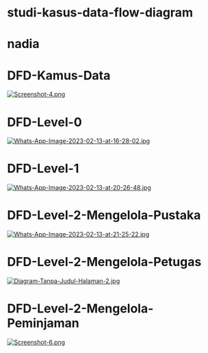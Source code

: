 # studi-kasus-data-flow-diagram
# nadia
 
# DFD-Kamus-Data
[![Screenshot-4.png](https://i.postimg.cc/tJ3N8JH1/Screenshot-4.png)](https://postimg.cc/y3NRZVxB)
# DFD-Level-0
[![Whats-App-Image-2023-02-13-at-16-28-02.jpg](https://i.postimg.cc/GpGyz2w6/Whats-App-Image-2023-02-13-at-16-28-02.jpg)](https://postimg.cc/zLDvGqfk)
# DFD-Level-1
[![Whats-App-Image-2023-02-13-at-20-26-48.jpg](https://i.postimg.cc/ZqW9nxL8/Whats-App-Image-2023-02-13-at-20-26-48.jpg)](https://postimg.cc/WDPpfrCz)
# DFD-Level-2-Mengelola-Pustaka
[![Whats-App-Image-2023-02-13-at-21-25-22.jpg](https://i.postimg.cc/kMTsD8LT/Whats-App-Image-2023-02-13-at-21-25-22.jpg)](https://postimg.cc/9zqZn4m9)
# DFD-Level-2-Mengelola-Petugas
[![Diagram-Tanpa-Judul-Halaman-2.jpg](https://i.postimg.cc/vZ5bQQDt/Diagram-Tanpa-Judul-Halaman-2.jpg)](https://postimg.cc/G43ZKnF4)
# DFD-Level-2-Mengelola-Peminjaman
[![Screenshot-6.png](https://i.postimg.cc/wvpS0JkC/Screenshot-6.png)](https://postimg.cc/qt1b7NSw)
